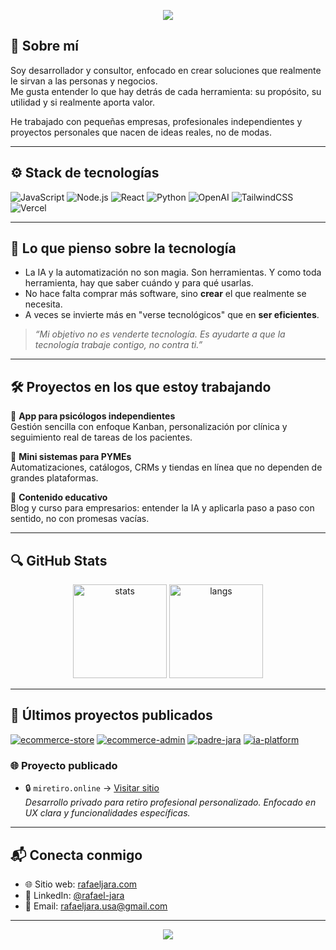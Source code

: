 <!-- Encabezado animado -->
<p align="center">
  <img src="https://capsule-render.vercel.app/api?type=waving&color=gradient&height=180&section=header&text=Hola%20👋%20soy%20Rafael%20Jara&fontSize=35&fontColor=ffffff&animation=fadeIn" />
</p>

## 🤝 Sobre mí

Soy desarrollador y consultor, enfocado en crear soluciones que realmente le sirvan a las personas y negocios.  
Me gusta entender lo que hay detrás de cada herramienta: su propósito, su utilidad y si realmente aporta valor.

He trabajado con pequeñas empresas, profesionales independientes y proyectos personales que nacen de ideas reales, no de modas.

---

## ⚙️ Stack de tecnologías

![JavaScript](https://img.shields.io/badge/-JavaScript-black?style=flat-square&logo=javascript)
![Node.js](https://img.shields.io/badge/-Node.js-black?style=flat-square&logo=node.js)
![React](https://img.shields.io/badge/-React-black?style=flat-square&logo=react)
![Python](https://img.shields.io/badge/-Python-black?style=flat-square&logo=python)
![OpenAI](https://img.shields.io/badge/-OpenAI-black?style=flat-square&logo=openai)
![TailwindCSS](https://img.shields.io/badge/-TailwindCSS-black?style=flat-square&logo=tailwindcss)
![Vercel](https://img.shields.io/badge/-Vercel-black?style=flat-square&logo=vercel)

---

## 💬 Lo que pienso sobre la tecnología

- La IA y la automatización no son magia. Son herramientas. Y como toda herramienta, hay que saber cuándo y para qué usarlas.
- No hace falta comprar más software, sino **crear** el que realmente se necesita.
- A veces se invierte más en "verse tecnológicos" que en **ser eficientes**.

> *“Mi objetivo no es venderte tecnología. Es ayudarte a que la tecnología trabaje contigo, no contra ti.”*

---

## 🛠 Proyectos en los que estoy trabajando

🔹 **App para psicólogos independientes**  
Gestión sencilla con enfoque Kanban, personalización por clínica y seguimiento real de tareas de los pacientes.

🔹 **Mini sistemas para PYMEs**  
Automatizaciones, catálogos, CRMs y tiendas en línea que no dependen de grandes plataformas.

🔹 **Contenido educativo**  
Blog y curso para empresarios: entender la IA y aplicarla paso a paso con sentido, no con promesas vacías.

---


## 🔍 GitHub Stats

<p align="center">
  <img src="https://github-readme-stats.vercel.app/api?username=rafaeljara-dev&show_icons=true&theme=tokyonight" alt="stats" height="150"/>
  <img src="https://github-readme-stats.vercel.app/api/top-langs/?username=rafaeljara-dev&layout=compact&theme=tokyonight" alt="langs" height="150"/>
</p>

---

## 🚀 Últimos proyectos publicados


[![ecommerce-store](https://github-readme-stats.vercel.app/api/pin/?username=rafaeljara-dev&repo=ecommerce-store&theme=radical)](https://github.com/rafaeljara-dev/ecommerce-store)
[![ecommerce-admin](https://github-readme-stats.vercel.app/api/pin/?username=rafaeljara-dev&repo=ecommerce-admin&theme=radical)](https://github.com/rafaeljara-dev/ecommerce-admin)
[![padre-jara](https://github-readme-stats.vercel.app/api/pin/?username=rafaeljara-dev&repo=padre-jara&theme=radical)](https://github.com/rafaeljara-dev/padre-jara)
[![ia-platform](https://github-readme-stats.vercel.app/api/pin/?username=rafaeljara-dev&repo=ia-platform&theme=radical)](https://github.com/rafaeljara-dev/ia-platform)

### 🌐 Proyecto publicado

- 🔒 `miretiro.online` → [Visitar sitio](https://miretiro.online)  
  *Desarrollo privado para retiro profesional personalizado. Enfocado en UX clara y funcionalidades específicas.*



---

## 📬 Conecta conmigo

- 🌐 Sitio web: [rafaeljara.com](https://rafaeljara.com)  
- 💼 LinkedIn: [@rafael-jara](https://linkedin.com/in/rafael-jara)  
- 📧 Email: [rafaeljara.usa@gmail.com](mailto:rafaeljara.usa@gmail.com)

---

<p align="center">
  <img src="https://capsule-render.vercel.app/api?type=waving&color=gradient&height=120&section=footer"/>
</p>
